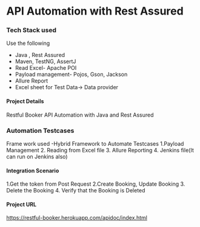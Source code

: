 # API Automation with Rest Assured

### Tech Stack used

Use the following
 - Java , Rest Assured
 - Maven, TestNG, AssertJ
 - Read Excel- Apache POI
 - Payload management- Pojos, Gson, Jackson
 - Allure Report
 - Excel sheet for Test Data-> Data provider

#### Project Details
Restful Booker API Automation with Java and Rest Assured
### Automation  Testcases
Frame work used -Hybrid Framework to Automate Testcases
1.Payload Management
2. Reading from Excel file
3. Allure Reporting
4. Jenkins file(It can run on Jenkins also)

#### Integration Scenario
1.Get the token from Post Request
2.Create Booking, Update Booking
3. Delete the Booking
4. Verify that the Booking is Deleted

#### Project URL
https://restful-booker.herokuapp.com/apidoc/index.html



